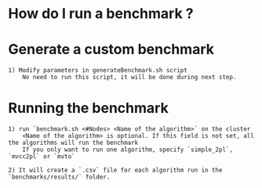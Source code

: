 How do I run a benchmark ?
==========================

# Generate a custom benchmark

    1) Modify parameters in generateBenchmark.sh script
        No need to run this script, it will be done during next step.
    
# Running the benchmark

    1) run `benchmark.sh <#Nodes> <Name of the algorithm>` on the cluster
        <Name of the algorithm> is optional. If this field is not set, all the algorithms will run the benchmark
        If you only want to run one algorithm, specify `simple_2pl`, `mvcc2pl` or `mvto`
        
    2) It will create a `.csv` file for each algorithm run in the `benchmarks/results/` folder.
